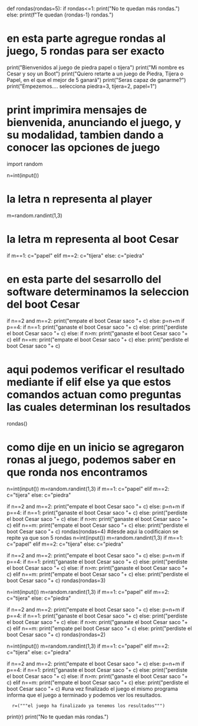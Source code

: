 def rondas(rondas=5):
     if rondas<=1:
        print("No te quedan más rondas.")
     else:
        print(f"Te quedan {rondas-1} rondas.")
# en esta parte agregue rondas al juego, 5 rondas para ser exacto

print("Bienvenidos al juego de piedra papel o tijera")
print("Mi nombre es Cesar y soy un Boot")
print("Quiero retarte a un juego de Piedra, Tijera o Papel, en el que el mejor de 5 ganará")
print("Seras capaz de ganarme?")
print("Empezemos.... selecciona  piedra=3, tijera=2, papel=1")
# print imprimira mensajes de bienvenida, anunciando el juego, y su modalidad, tambien dando a conocer las opciones de juego

import random


n=int(input()) 
# la letra n representa al player 
m=random.randint(1,3)
# la letra m representa al boot Cesar
if m==1:
  c="papel"
elif m==2:
  c="tijera"
else:
  c="piedra"
# en esta parte del sesarrollo del software determinamos la seleccion del boot Cesar
if n==2 and m==2:
  print("empate el boot Cesar saco "+ c)
else:
  p=n+m
  if p==4:
    if n==1:
      print("ganaste el boot Cesar saco "+ c)
    else:
      print("perdiste el boot Cesar saco "+ c)
  else:
    if n>m:
      print("ganaste el boot Cesar saco "+ c)
    elif n==m:
      print("empate el boot Cesar saco "+ c)
    else:
      print("perdiste el boot Cesar saco "+ c)
# aqui podemos verificar el resultado mediante if elif else ya que estos comandos actuan como preguntas las cuales determinan los resultados 

rondas()
# como dije en un inicio se agregaron ronas al juego, podemos saber en que ronda nos encontramos 
n=int(input())
m=random.randint(1,3)
if m==1:
  c="papel"
elif m==2:
  c="tijera"
else:
  c="piedra"

if n==2 and m==2:
  print("empate el boot Cesar saco "+ c)
else:
  p=n+m
  if p==4:
    if n==1:
      print("ganaste el boot Cesar saco "+ c)
    else:
      print("perdiste el boot Cesar saco "+ c)
  else:
    if n>m:
      print("ganaste el boot Cesar saco "+ c)
    elif n==m:
      print("empate el boot Cesar saco "+ c)
    else:
      print("perdiste el boot Cesar saco "+ c)
rondas(rondas=4)
#desde aqui la codificaion se repite ya que son 5 rondas
n=int(input())
m=random.randint(1,3)
if m==1:
  c="papel"
elif m==2:
  c="tijera"
else:
  c="piedra"

if n==2 and m==2:
  print("empate el boot Cesar saco "+ c)
else:
  p=n+m
  if p==4:
    if n==1:
      print("ganaste el boot Cesar saco "+ c)
    else:
      print("perdiste el boot Cesar saco "+ c)
  else:
    if n>m:
      print("ganaste el boot Cesar saco "+ c)
    elif n==m:
      print("empate el boot Cesar saco "+ c)
    else:
      print("perdiste el boot Cesar saco "+ c)
rondas(rondas=3)

n=int(input())
m=random.randint(1,3)
if m==1:
  c="papel"
elif m==2:
  c="tijera"
else:
  c="piedra"

if n==2 and m==2:
  print("empate el boot Cesar saco "+ c)
else:
  p=n+m
  if p==4:
    if n==1:
      print("ganaste el boot Cesar saco "+ c)
    else:
      print("perdiste el boot Cesar saco "+ c)
  else:
    if n>m:
      print("ganaste el boot Cesar saco "+ c)
    elif n==m:
      print("empate pel boot Cesar saco "+ c)
    else:
      print("perdiste el boot Cesar saco "+ c)
rondas(rondas=2)

n=int(input())
m=random.randint(1,3)
if m==1:
  c="papel"
elif m==2:
  c="tijera"
else:
  c="piedra"

if n==2 and m==2:
  print("empate el boot Cesar saco "+ c)
else:
  p=n+m
  if p==4:
    if n==1:
      print("ganaste el boot Cesar saco "+ c)
    else:
      print("perdiste el boot Cesar saco "+ c)
  else:
    if n>m:
      print("ganaste el boot Cesar saco "+ c)
    elif n==m:
      print("empate el boot Cesar saco "+ c)
    else:
      print("perdiste el boot Cesar saco "+ c)
#una vez finalizado el juego el mismo programa informa que el juego a terminado y podemos ver los resultados.

      r=("""el juego ha finalizado ya tenemos los resultados""")
print(r)
print("No te quedan más rondas.")
